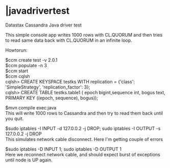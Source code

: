 |javadrivertest
==============

Datastax Cassandra Java driver test

This simple console app writes 1000 rows with CL.QUORUM and then tries to read same data back with CL.QUORUM in an infinite loop.

Howtorun:
  
$ccm create test -v 2.0.1  
$ccm populate -n 3  
$ccm start  
$ccm cqlsh  
cqlsh> CREATE KEYSPACE testks WITH replication = {'class': 'SimpleStrategy', 'replication_factor': 3};  
cqlsh> CREATE TABLE testks.table1 ( epoch bigint,sequence int, bogus text, PRIMARY KEY ((epoch, sequence), bogus));  

$mvn compile exec:java  
This will write 1000 rows to Cassandra and then try to read them back until you quit.

$sudo iptables -I INPUT -d 127.0.0.2 -j DROP; sudo iptables -I OUTPUT -s 127.0.0.2 -j DROP  
This simulates network cable disconnect. Here I'm getting couple of errors

$sudo iptables -D INPUT 1; sudo iptables -D OUTPUT 1  
Here we reconnect network cable, and should expect burst of exceptions until node is UP again.
